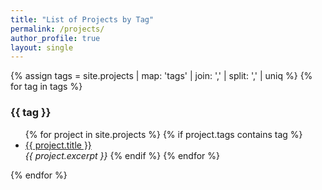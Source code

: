 ```yaml
---
title: "List of Projects by Tag"
permalink: /projects/
author_profile: true
layout: single
---
```


{% assign tags =  site.projects | map: 'tags' | join: ','  | split: ',' | uniq %}
{% for tag in tags %}
  <h3>{{ tag }}</h3>
  <ul>
  {% for project in site.projects %}
    {% if project.tags contains tag %}
    <li><a href="{{ site.baseurl }}{{ project.url }}">{{ project.title }}</a></li>
    <i>{{ project.excerpt }}</i>
    {% endif %}
  {% endfor %}
  </ul>
{% endfor %}